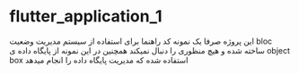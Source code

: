 # flutter_application_1
این پروژه صرفا یک نمونه کد راهنما برای استفاده از سیستم مدیریت وضعیت bloc ساخته شده و هیچ منظوری را دنبال نمیکند
همچنین در این نمونه از پایگاه داده ی object box استفاده شده که مدیریت پایگاه داده را انجام میدهد
